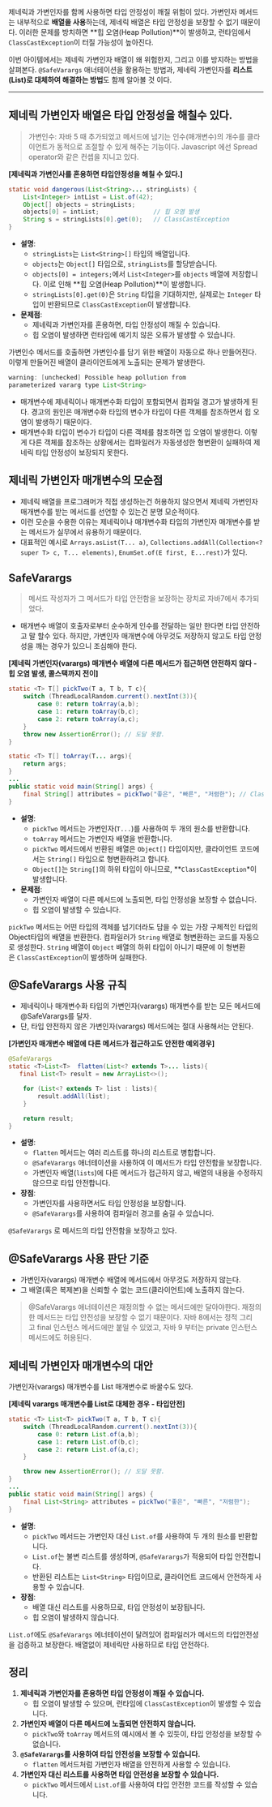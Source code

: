 제네릭과 가변인자를 함께 사용하면 타입 안정성이 깨질 위험이 있다. 가변인자 메서드는 내부적으로 **배열을 사용**하는데, 제네릭 배열은 타입 안정성을 보장할 수 없기 때문이다. 이러한 문제를 방치하면 **힙 오염(Heap Pollution)**이 발생하고, 런타임에서 `ClassCastException`이 터질 가능성이 높아진다.

이번 아이템에서는 제네릭 가변인자 배열이 왜 위험한지, 그리고 이를 방지하는 방법을 살펴본다. `@SafeVarargs` 애너테이션을 활용하는 방법과, 제네릭 가변인자를 **리스트(List)로 대체하여 해결하는 방법**도 함께 알아볼 것 이다.

---

## 제네릭 가변인자 배열은 타입 안정성을 해칠수 있다.

> 가변인수: 자바 5 때 추가되었고 메서드에 넘기는 인수(매개변수)의 개수를 클라이언트가 동적으로 조절할 수 있게 해주는 기능이다. Javascript 에선 Spread operator와 같은 컨셉을 지니고 있다.
> 

**[제네릭과 가변인사를 혼용하면 타입안정성을 해칠 수 있다.]**

```java
static void dangerous(List<String>... stringLists) {
    List<Integer> intList = List.of(42);
    Object[] objects = stringLists;
    objects[0] = intList;               // 힙 오염 발생
    String s = stringLists[0].get(0);   // ClassCastException
}
```

- **설명**:
    - `stringLists`는 `List<String>[]` 타입의 배열입니다.
    - `objects`는 `Object[]` 타입으로, `stringLists`를 할당받습니다.
    - `objects[0] = integers;`에서 `List<Integer>`를 `objects` 배열에 저장합니다. 이로 인해
    **힙 오염(Heap Pollution)**이 발생합니다.
    - `stringLists[0].get(0)`은 `String` 타입을 기대하지만, 실제로는 `Integer` 타입이 반환되므로 `ClassCastException`이 발생합니다.
- **문제점**:
    - 제네릭과 가변인자를 혼용하면, 타입 안정성이 깨질 수 있습니다.
    - 힙 오염이 발생하면 런타임에 예기치 않은 오류가 발생할 수 있습니다.

가변인수 메서드를 호출하면 가변인수를 담기 위한 배열이 자동으로 하나 만들어진다. 이렇게 만들어진 배열이 클라이언트에게 노출되는 문제가 발생한다.

```java
warning: [unchecked] Possible heap pollution from
parameterized vararg type List<String>
```

- 매개변수에 제네릭이나 매개변수화 타입이 포함되면서 컴파일 경고가 발생하게 된다. 경고의 원인은 매개변수화 타입의 변수가 타입이 다른 객체를 참조하면서 힙 오염이 발생하기 때문이다.
- 매개변수화 타입이 변수가 타입이 다른 객체를 참조하면 입 오염이 발생한다. 이렇게 다른 객체를 참조하는 상황에서는 컴파일러가 자동생성한 형변환이 실패하여 제네릭 타입 안정성이 보장되지 못한다.

## 제네릭 가변인자 매개변수의 모순점

- 제네릭 배열을 프로그래머가 직접 생성하는건 허용하지 않으면서 제네릭 가변인자 매개변수를 받는 메서드를 선언할 수 있는건 분명 모순적이다.
- 이런 모순을 수용한 이유는 제네릭이나 매개변수화 타입의 가변인자 매개변수를 받는 메서드가 실무에서 유용하기 때문이다.
- 대표적인 예시로 `Arrays.asList(T... a)`, `Collections.addAll(Collection<? super T> c, T... elements)`, `EnumSet.of(E first, E...rest)`가 있다.

## SafeVarargs

> 메서드 작성자가 그 메서드가 타입 안전함을 보장하는 장치로 자바7에서 추가되었다.
> 
- 매개변수 배열이 호출자로부터 순수하게 인수를 전달하는 일만 한다면 타입 안전하고 말 할수 있다. 하지만, 가변인자 매개변수에 아무것도 저장하지 않고도 타입 안정성을 깨는 경우가 있으니 조심해야 한다.

**[제네릭 가변인자(varargs) 매개변수 배열에 다른 메서드가 접근하면 안전하지 않다 - 힙 오염 발생, 콜스택까지 전이]**

```java
static <T> T[] pickTwo(T a, T b, T c){
    switch (ThreadLocalRandom.current().nextInt(3)){
        case 0: return toArray(a,b);
        case 1: return toArray(b,c);
        case 2: return toArray(a,c);
    }
    throw new AssertionError(); // 도달 못함.
}

static <T> T[] toArray(T... args){
    return args;
}
...
public static void main(String[] args) {
    final String[] attributes = pickTwo("좋은", "빠른", "저렴한"); // ClassCastException 발생
}
```

- **설명**:
    - `pickTwo` 메서드는 가변인자(`T...`)를 사용하여 두 개의 원소를 반환합니다.
    - `toArray` 메서드는 가변인자 배열을 반환합니다.
    - `pickTwo` 메서드에서 반환된 배열은 `Object[]` 타입이지만, 클라이언트 코드에서는 `String[]` 타입으로 형변환하려고 합니다.
    - `Object[]`는 `String[]`의 하위 타입이 아니므로, **`ClassCastException`*이 발생합니다.
- **문제점**:
    - 가변인자 배열이 다른 메서드에 노출되면, 타입 안정성을 보장할 수 없습니다.
    - 힙 오염이 발생할 수 있습니다.

`pickTwo` 메서드는 어떤 타입의 객체를 넘기더라도 담을 수 있는 가장 구체적인 타입의 Object타입의 배열을 반환한다. 컴파일러가 `String` 배열로 형변환하는 코드를 자동으로 생성한다. `String` 배열이 `Object` 배열의 하위 타입이 아니기 때문에 이 형변환은 `ClassCastException`이 발생하며 실패한다.

## @SafeVarargs 사용 규칙

- 제네릭이나 매개변수화 타입의 가변인자(varargs) 매개변수를 받는 모든 메서드에 @SafeVarargs를 달자.
- 단, 타입 안전하지 않은 가변인자(varargs) 메서드에는 절대 사용해서는 안된다.

**[가변인자 매개변수 배열에 다른 메서드가 접근하고도 안전한 예외경우]**

```java
@SafeVarargs
static <T>List<T>  flatten(List<? extends T>... lists){
   final List<T> result = new ArrayList<>();

    for (List<? extends T> list : lists){
        result.addAll(list);
    }

    return result;
}
```

- **설명**:
    - `flatten` 메서드는 여러 리스트를 하나의 리스트로 병합합니다.
    - `@SafeVarargs` 애너테이션을 사용하여 이 메서드가 타입 안전함을 보장합니다.
    - 가변인자 배열(`lists`)에 다른 메서드가 접근하지 않고, 배열의 내용을 수정하지 않으므로 타입 안전합니다.
- **장점**:
    - 가변인자를 사용하면서도 타입 안정성을 보장합니다.
    - `@SafeVarargs`를 사용하여 컴파일러 경고를 숨길 수 있습니다.

`@SafeVarargs` 로 메서드의 타입 안전함을 보장하고 있다.

## @SafeVarargs 사용 판단 기준

- 가변인자(varargs) 매개변수 배열에 메서드에서 아무것도 저장하지 않는다.
- 그 배열(혹은 복제본)을 신뢰할 수 없는 코드(클라이언트)에 노출하지 않는다.

> @SafeVarargs 애너테이션은 재정의할 수 없는 메서드에만 달아야한다. 재정의한 메서드는 타입 안전성을 보장할 수 없기 때문이다. 자바 8에서는 정적 그리고 final 인스턴스 메서드에만 붙일 수 있었고, 자바 9 부터는 private 인스턴스 메서드에도 허용된다.
> 

## 제네릭 가변인자 매개변수의 대안

가변인자(varargs) 매개변수를 List 매개변수로 바꿀수도 있다.

**[제네릭 varargs 매개변수를 List로 대체한 경우 - 타입안전]**

```java
static <T> List<T> pickTwo(T a, T b, T c){
    switch (ThreadLocalRandom.current().nextInt(3)){
        case 0: return List.of(a,b);
        case 1: return List.of(b,c);
        case 2: return List.of(a,c);
    }

    throw new AssertionError(); // 도달 못함.
}
...
public static void main(String[] args) {
    final List<String> attributes = pickTwo("좋은", "빠른", "저렴한");
}
```

- **설명**:
    - `pickTwo` 메서드는 가변인자 대신 `List.of`를 사용하여 두 개의 원소를 반환합니다.
    - `List.of`는 불변 리스트를 생성하며, `@SafeVarargs`가 적용되어 타입 안전합니다.
    - 반환된 리스트는 `List<String>` 타입이므로, 클라이언트 코드에서 안전하게 사용할 수 있습니다.
- **장점**:
    - 배열 대신 리스트를 사용하므로, 타입 안정성이 보장됩니다.
    - 힙 오염이 발생하지 않습니다.

`List.of`에도 `@SafeVarargs` 에너테이션이 달려있어 컴파일러가 메서드의 타입안전성을 검증하고 보장한다. 배열없이 제네릭만 사용하므로 타입 안전하다.

## 정리

1. **제네릭과 가변인자를 혼용하면 타입 안정성이 깨질 수 있습니다.**
    - 힙 오염이 발생할 수 있으며, 런타임에 `ClassCastException`이 발생할 수 있습니다.
2. **가변인자 배열이 다른 메서드에 노출되면 안전하지 않습니다.**
    - `pickTwo`와 `toArray` 메서드의 예시에서 볼 수 있듯이, 타입 안정성을 보장할 수 없습니다.
3. **`@SafeVarargs`를 사용하여 타입 안전성을 보장할 수 있습니다.**
    - `flatten` 메서드처럼 가변인자 배열을 안전하게 사용할 수 있습니다.
4. **가변인자 대신 리스트를 사용하면 타입 안전성을 보장할 수 있습니다.**
    - `pickTwo` 메서드에서 `List.of`를 사용하여 타입 안전한 코드를 작성할 수 있습니다.